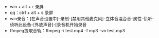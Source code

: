 * win + alt + r 录屏
* qq：ctrl + alt + s 录屏
* win录音：[在声音设置中]-录制-[禁用其他麦克风]-立体音混合音-属性-侦听-侦听此设备-[外放声音]-[录音机开始录音
* ffmpeg提取音轨：ffmpeg -i test.mp4 -f mp3 -vn test.mp3